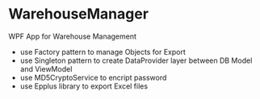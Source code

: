 # WarehouseManager
WPF App for Warehouse Management
 - use Factory pattern to manage Objects for Export
 - use Singleton pattern to create DataProvider layer between DB Model and ViewModel
 - use MD5CryptoService to encript password
 - use Epplus library to export Excel files
